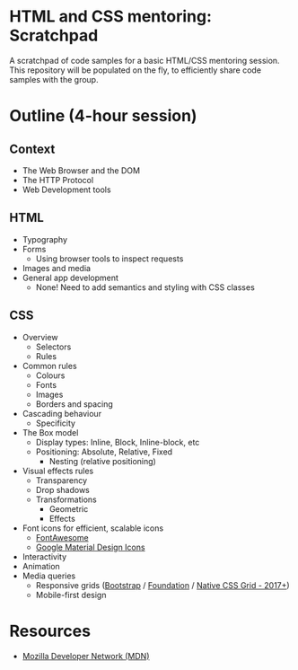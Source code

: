 # HTML and CSS mentoring: Scratchpad

A scratchpad of code samples for a basic HTML/CSS mentoring session. This repository
will be populated on the fly, to efficiently share code samples with the group.

# Outline (4-hour session)

## Context

* The Web Browser and the DOM
* The HTTP Protocol
* Web Development tools

## HTML

* Typography
* Forms
  - Using browser tools to inspect requests
* Images and media
* General app development
  - None! Need to add semantics and styling with CSS classes

## CSS

* Overview
  - Selectors
  - Rules
* Common rules
  - Colours
  - Fonts
  - Images
  - Borders and spacing
* Cascading behaviour
  - Specificity
* The Box model
  - Display types: Inline, Block, Inline-block, etc
  - Positioning: Absolute, Relative, Fixed
    * Nesting (relative positioning)
* Visual effects rules
  - Transparency
  - Drop shadows
  - Transformations
    * Geometric
    * Effects
* Font icons for efficient, scalable icons
  - [FontAwesome](http://fontawesome.io)
  - [Google Material Design Icons](https://material.io/icons/)
* Interactivity
* Animation
* Media queries
  - Responsive grids ([Bootstrap](http://getbootstrap.com/css/) / [Foundation](http://foundation.zurb.com/sites/docs/) / [Native CSS Grid - 2017+](https://developer.mozilla.org/en-US/docs/Web/CSS/CSS_Grid_Layout))
  - Mobile-first design


# Resources

* [Mozilla Developer Network (MDN)](https://developer.mozilla.org/en-US/docs/Web)